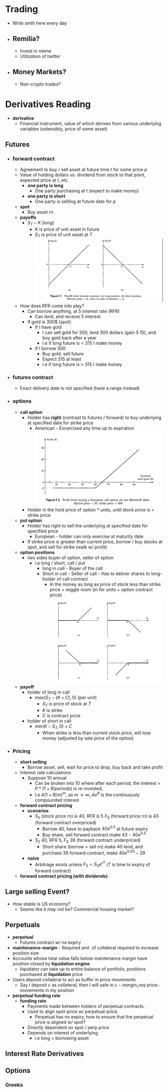 # Trading
- Write smth here every day
- ## Remilia?
  - Invest in meme
  - Utilization of twitter
- ## Money Markets?
  - Non-crypto trades?

# Derivatives Reading
- **derivative**
  - Financial instrument, value of which derives from various underlying variables (ostensibly, price of some asset)
## Futures
- ### **forward contract**
  - Agreement to buy / sell asset at future time $t$ for some price $p$
  - Value of holding dollars vs. dividend from stock to that point, expected price at $t$, etc.
    - **one party is long**
      - One party purchasing at $t$ (expect to make money)
    - **one party is short**
      - One party is sellling at future date for $p$
  - **spot**
    - Buy asset rn
  - **payoffs**
    - $S_T - K$ (long)
      - $K$ is price of unit asset in future
      - $S_T$ is price of unit asset at $T$
        ![Alt text](Screen%20Shot%202023-07-29%20at%201.57.23%20PM.png)
  - How does RFR come into play?
    - Can borrow anything, at $5%$ interest rate (RFR)
      - Can lend, and receive $5%$ interest
    - If gold is $300$$ (spot)
      - If I have gold
        - I can sell gold for 300, lend 300 dollars (gain $5%$ 15), and buy gold back after a year
        - I.e if long future is < 315 I make money
      - If I borrow 300
        - Buy gold, sell future
        - Expect 315 at least
        - i.e if long future is > 315 I make money
- ### **futures contract**
  - Exact delivery date is not specified (have a range instead)
- ### **options**
  - **call option**
    - Holder has **right** (contrast to futures / forward) to buy underlying at specified date for strike price
      - American - Excercised any time up to expiration
      ![Alt text](Screen%20Shot%202023-07-29%20at%202.19.14%20PM.png)
    - Holder in the hold price of option * units, until stock price is > strike price
  - **put option**
    - Holder has right to sell the underlying at specified date for specified price
      - European - holder can only exercise at maturity date
    - If strike price is greater than current price, borrow / buy stocks at spot, and sell for strike (walk w/ profit)
  - **option positions**
    - two sides buyer of option, seller of option
      - i.e long / short, call / put
        - long in call - Buyer of the call
        - Short in call - Seller of call - Has to deliver shares to long-holder of call contract
          - In the money as long as price of stock less than strike price + wiggle room (in for units + option contract price)
        ![Alt text](Screen%20Shot%202023-07-29%20at%202.34.07%20PM.png)
  - **payoff**
    - holder of long in call
      - $max(S_T - (K + C), 0)$ (per unit)
         -  $S_T$ is price of stock at $T$
         -  $K$ is strike
         -  $C$ is contract price
    - holder of short in call
      - $min(K - S_T, 0) + C$
        - When strike is less than current stock price, will lose money (adjusted by sale price of the option)
- ### Pricing
  - **short selling**
    - Borrow asset, sell, wait for price to drop, buy back and take profit
  - Interest rate calculations
    - Suppose $10%$ annual
      - Can be broken into $10% / periods$ where after each period, the interest = $P * (1 + R / periods)$ is re-invested, 
      - I.e $A(1 + R/m)^{m}$, as $m \rightarrow \infty$, $Ae^{R}$ is the continuously compounded interest
  - **forward contract pricing**
    - **scenarios**
      - $S_0$ (stock price rn) is $40$, RFR is $5%$ $F_0$ (forward price rn) is $43$ (forward contract overpriced)
        - Borrow 40, have to payback $40e^{0.5}$ at future expiry
        - Buy share, sell forward contract make $43 - 40e^{0.5}$
      - $S_0$ 40, RFR $5%$, $F_0$ 39 (forward contract underpriced)
        - Short share (borrow + sell rn) make 40 lend, and purchase 39 forward contract, make $40e^{0.05} - 39$
    - **naive**
      - Arbitrage exists unless $F_0 = S_0e^{rT}$ ($T$ is time to expiry of forward contract)
  - **forward contract pricing (with dividends)**
## Large selling Event?
- How stable is US economy?
  - Seems like it may not be? Commercial housing market?
## Perpetuals
- **perpetual**
  - Futures contract w/ no expiry
- **maintenance-margin** - Required amt. of collateral required to increase position size
- Accounts whose total value falls below maintenance margin have position closed by **liquidation engine**
  - liquidator can take up to entire balance of portfolio, positions purchased at **liquidation** price
- Users deposit collateral to act as buffer in price movements
  - Say I deposit $c$ as collateral, then I will safe in $c - margin\_req$ price-movements in my position
- **perpetual funding rate**
  - **funding rate**
    - Payments made between holders of perpetual contracts.
    - Used to align spot-price w/ perpetual-price.
      - Perpetual has no expiry, how to ensure that the perpetual price is aligned w/ spot?
    - Directly dependent on spot / perp price
    - Depends on interest of underlying
      - i.e long = borrowing asset
## Interest Rate Derivatives
## Options
### Greeks
